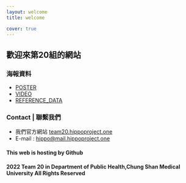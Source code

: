 ```yaml
---
layout: welcome
title: welcome

cover: true
---
```

## 歡迎來第20組的網站


### 海報資料

- [POSTER]()
- [VIDEO]()
- [REFERENCE_DATA]()






### Contact | 聯繫我們
- 我們官方網站 [team20.hippoproject.one](https://team20.hippoproject.one)
- E-mail : hippo@mail.hippoproject.one


#### This web is hosting by Github  
#### 2022 Team 20 in Department of Public Health,Chung Shan Medical University All Rights Reserved
